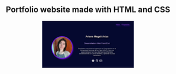 <h2 align="center"> Portfolio website made with HTML and CSS </h2>
<div align="center"><img src="imagenes/screen-port.jpg" width="49%" align="center"> </div>
